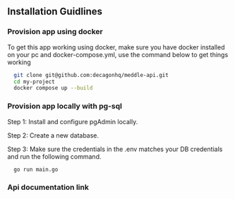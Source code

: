 
## Installation Guidlines

### Provision app using docker
To get this app working using docker, make sure
you have docker installed on your pc and docker-compose.yml, use the command below to get
things working

```bash
  git clone git@github.com:decagonhq/meddle-api.git
  cd my-project
  docker compose up --build
```
### Provision app locally with pg-sql

Step 1: Install and configure pgAdmin locally.

Step 2: Create a new database.

Step 3: Make sure the credentials in the .env matches your DB credentials and run the following command.

```bash
  go run main.go
```
### Api documentation link

```http://localhost:8080/swagger
```